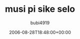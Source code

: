 ---
title: 'musi pi sike selo'
posts: 5
hash: 't520'
author: 'bubi4919'
date: 2006-08-28T18:48:00+00:00
sources:
  - http://forums.tokipona.org/viewtopic.php%3Ft=520.html
---